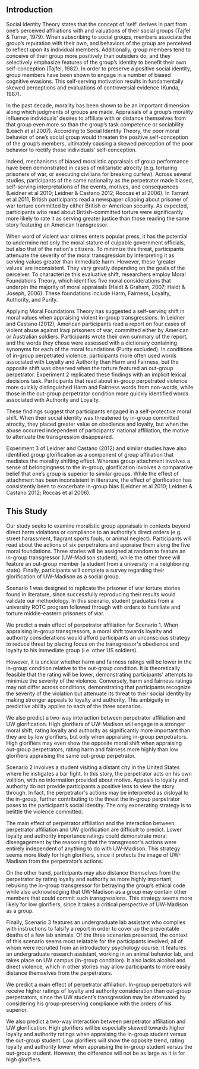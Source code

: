 ## Introduction
Social Identity Theory states that the concept of ‘self’ derives in part from one’s perceived affiliations with and valuations of their social groups (Tajfel & Turner, 1979). When subscribing to social groups, members associate the group’s reputation with their own, and behaviors of the group are perceived to reflect upon its individual members. Additionally, group members tend to conceive of their group more positively than outsiders do, and they selectively emphasize features of the group’s identity to benefit their own self-conception (Tajfel, 1982). In order to preserve a positive social identity, group members have been shown to engage in a number of biased cognitive evasions. This self-serving motivation results in fundamentally skewed perceptions and evaluations of controversial evidence (Kunda, 1987).

In the past decade, morality has been shown to be an important dimension along which judgments of groups are made. Appraisals of a group’s morality influence individuals’ desires to affiliate with or distance themselves from that group even more so than the group’s task competence or sociability (Leach et al 2007). According to Social Identity Theory, the poor moral behavior of one’s social group would threaten the positive self-conception of the group’s members, ultimately causing a skewed perception of the poor behavior to rectify those individuals’ self-conception.

Indeed, mechanisms of biased moralistic appraisals of group performance have been demonstrated in cases of militaristic atrocity (e.g. torturing prisoners of war, or executing civilians for breaking curfew). Across several studies, participants of the same nationality as the perpetrator made biased, self-serving interpretations of the events, motives, and consequences (Leidner et al 2010; Leidner & Castano 2012; Roccas et al 2006). In Tarrant et al 2011, British participants read a newspaper clipping about prisoner of war torture committed by either British or American security. As expected, participants who read about British-committed torture were significantly more likely to rate it as serving greater justice than those reading the same story featuring an American transgressor.

When word of violent war crimes enters popular press, it has the potential to undermine not only the moral stature of culpable government officials, but also that of the nation's citizens. To minimize this threat, participants attenuate the severity of the moral transgression by interpreting it as serving values greater than immediate harm. However, these ‘greater values’ are inconsistent. They vary greatly depending on the goals of the perceiver. To characterize this evaluative shift, researchers employ Moral Foundations Theory, which identifies five moral considerations that underpin the majority of moral appraisals (Haidt & Graham, 2007; Haidt & Joseph, 2006). These foundations include Harm, Fairness, Loyalty, Authority, and Purity.

Applying Moral Foundations Theory has suggested a self-serving shift in moral values when appraising violent in-group transgressions. In Leidner and Castano (2012), American participants read a report on four cases of violent abuse against Iraqi prisoners of war, committed either by American or Australian soldiers. Participants wrote their own summary of the report, and the words they chose were assessed with a dictionary containing synonyms for each of the moral foundations (Purity excluded). In conditions of in-group perpetrated violence, participants more often used words associated with Loyalty and Authority than Harm and Fairness, but the opposite shift was observed when the torture featured an out-group perpetrator. Experiment 2 replicated these findings with an implicit lexical decisions task. Participants that read about in-group perpetrated violence more quickly distinguished Harm and Fairness words from non-words, while those in the out-group perpetrator condition more quickly identified words associated with Authority and Loyalty.

These findings suggest that participants engaged in a self-protective moral shift. When their social identity was threatened by in-group committed atrocity, they placed greater value on obedience and loyalty, but when the abuse occurred independent of participants’ national affiliation, the motive to attenuate the transgression disappeared.

Experiment 3 of Leidner and Castano (2012) and similar studies have also identified group glorification as a component of group affiliation that mediates the morality shifting effect. Whereas group attachment involves a sense of belongingness to the in-group, glorification involves a comparative belief that one’s group is superior to similar groups. While the effect of attachment has been inconsistent in literature, the effect of glorification has consistently been to exacerbate in-group bias (Leidner et al 2010; Leidner & Castano 2012; Roccas et al 2006).

## This Study
Our study seeks to examine moralistic group appraisals in contexts beyond direct harm violations or compliance to an authority’s direct orders (e.g. street harassment, flagrant sports fouls, or animal neglect). Participants will read about the actions of six perpetrators and appraise them along the five moral foundations. Three stories will be assigned at random to feature an in-group transgressor (UW-Madison student), while the other three will feature an out-group member (a student from a university in a neighboring state). Finally, participants will complete a survey regarding their glorification of UW-Madison as a social group.

Scenario 1 was designed to replicate the prisoner of war torture stories found in literature, since successfully reproducing their results would validate our methodology. In this scenario, student graduates from a university ROTC program followed through with orders to humiliate and torture middle-eastern prisoners of war.

We predict a main effect of perpetrator affiliation for Scenario 1. When appraising in-group transgressors, a moral shift towards loyalty and authority considerations would afford participants an unconscious strategy to reduce threat by placing focus on the transgressor's obedience and loyalty to his immediate group (i.e. other US soldiers).

However, it is unclear whether harm and fairness ratings will be lower in the in-group condition relative to the out-group condition. It is theoretically feasible that the rating will be lower, demonstrating participants' attempts to minimize the severity of the violence. Conversely, harm and fairness ratings may not differ across conditions, demonstrating that participants recognize the severity of the violation but attenuate its threat to their social identity by making stronger appeals to loyalty and authority. This ambiguity in predictive ability applies to each of the three scenarios.

We also predict a two-way interaction between perpetrator affiliation and UW glorification. High glorifiers of UW-Madison will engage in a stronger moral shift, rating loyalty and authority as significantly more important than they are by low glorifiers, but only when appraising in-group perpetrators. High glorifiers may even show the opposite moral shift when appraising out-group perpetrators, rating harm and fairness more highly than low glorifiers appraising the same out-group perpetrator.

Scenario 2 involves a student visiting a distant city in the United States where he instigates a bar fight. In this story, the perpetrator acts on his own volition, with no information provided about motive. Appeals to loyalty and authority do not provide participants a positive lens to view the story through. In fact, the perpetrator's actions may be interpreted as disloyal to the in-group, further contributing to the threat the in-group perpetrator poses to the participant’s social identity. The only exonerating strategy is to belittle the violence committed.

The main effect of perpetrator affiliation and the interaction between perpetrator affiliation and UW glorification are difficult to predict. Lower loyalty and authority importance ratings could demonstrate moral disengagement by the reasoning that the transgressor's actions were entirely independent of anything to do with UW-Madison. This strategy seems more likely for high glorifiers, since it protects the image of UW-Madison from the perpetrator’s actions.

On the other hand, participants may also distance themselves from the perpetrator by rating loyalty and authority as more highly important, rebuking the in-group transgressor for betraying the group’s ethical code while also acknowledging that UW-Madison as a group may contain other members that could commit such transgressions. This strategy seems more likely for low glorifiers, since it takes a critical perspective of UW-Madison as a group.

Finally, Scenario 3 features an undergraduate lab assistant who complies with instructions to falsify a report in order to cover up the preventable deaths of a few lab animals. Of the three scenarios presented, the context of this scenario seems most relatable for the participants involved, all of whom were recruited from an introductory psychology course. It features an undergraduate research assistant, working in an animal behavior lab, and takes place on UW campus (in-group condition). It also lacks alcohol and direct violence, which in other stories may allow participants to more easily distance themselves from the perpetrators.

We predict a main effect of perpetrator affiliation. In-group perpetrators will receive higher ratings of loyalty and authority consideration than out-group perpetrators, since the UW student’s transgression may be attenuated by considering his group-preserving compliance with the orders of his superior.

We also predict a two-way interaction between perpetrator affiliation and UW glorification. High glorifiers will be especially skewed towards higher loyalty and authority ratings when appraising the in-group student versus the out-group student. Low glorifiers will show the opposite trend, rating loyalty and authority lower when appraising the in-group student versus the out-group student. However, the difference will not be as large as it is for high glorifiers.
